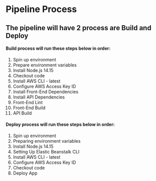 # Pipeline Process

## The pipeline will have 2 process are Build and Deploy

#### Build process will run these steps below in order:
1. Spin up environment
2. Prepare environment variables
3. Install Node.js 14.15
4. Checkout code
5. Install AWS CLI - latest
6. Configure AWS Access Key ID
7. Install Front-End Dependencies
7. Install API Dependencies
9. Front-End Lint
10. Front-End Build
11. API Build

#### Deploy process will run these steps below in order:
1. Spin up environment
2. Preparing environment variables
3. Install Node.js 14.15
4. Setting Up Elastic Beanstalk CLI
5. Install AWS CLI - latest
6. Configure AWS Access Key ID
7. Checkout code
8. Deploy App